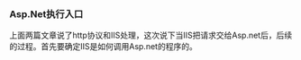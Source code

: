 ### Asp.Net执行入口    

上面两篇文章说了http协议和IIS处理，这次说下当IIS把请求交给Asp.net后，后续的过程。首先要确定IIS是如何调用Asp.net的程序的。    

